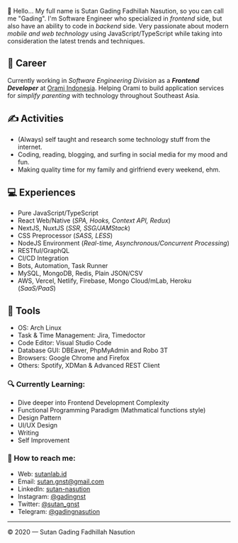 👋 Hello... My full name is Sutan Gading Fadhillah Nasution, so you can call me "Gading". I'm Software Engineer who specialized in *frontend* side, but also have an ability to code in *backend* side. Very passionate about modern *mobile and web technology* using JavaScript/TypeScript while taking into consideration the latest trends and techniques.

## 💼 Career
Currently working in *Software Engineering Division* as a ***Frontend Developer*** at [Orami Indonesia](https://github.com/bilna-dev). Helping Orami to build application services for *simplify parenting* with technology throughout Southeast Asia.

## ✍️ Activities
- (Always) self taught and research some technology stuff from the internet.
- Coding, reading, blogging, and surfing in social media for my mood and fun.
- Making quality time for my family and girlfriend every weekend, ehm.

## 💻 Experiences
- Pure JavaScript/TypeScript
- React Web/Native (*SPA, Hooks, Context API, Redux*)
- NextJS, NuxtJS (*SSR, SSG/JAMStack*)
- CSS Preprocessor (*SASS, LESS*)
- NodeJS Environment (*Real-time, Asynchronous/Concurrent Processing*)
- RESTful/GraphQL
- CI/CD Integration
- Bots, Automation, Task Runner
- MySQL, MongoDB, Redis, Plain JSON/CSV
- AWS, Vercel, Netlify, Firebase, Mongo Cloud/mLab, Heroku (*SaaS/PaaS*)

## 🔧 Tools
- OS: Arch Linux
- Task & Time Management: Jira, Timedoctor
- Code Editor: Visual Studio Code
- Database GUI: DBEaver, PhpMyAdmin and Robo 3T
- Browsers: Google Chrome and Firefox
- Others: Spotify, XDMan & Advanced REST Client

### 🔍 Currently Learning:
- Dive deeper into Frontend Development Complexity
- Functional Programming Paradigm (Mathmatical functions style)
- Design Pattern
- UI/UX Design
- Writing
- Self Improvement

### 🚀 How to reach me:
- Web: [sutanlab.id](https://sutanlab.id)
- Email: [sutan.gnst@gmail.com](mailto:sutan.gnst@gmail.com)
- LinkedIn: [sutan-nasution](https://www.linkedin.com/in/sutan-nasution/)
- Instagram: [@gadingnst](https://instagram.com/gadingnst)
- Twitter: [@sutan_gnst](https://twitter.com/sutan_gnst)
- Telegram: [@gadingnasution](https://t.me/gadingnasution)

---

© 2020 — Sutan Gading Fadhillah Nasution
